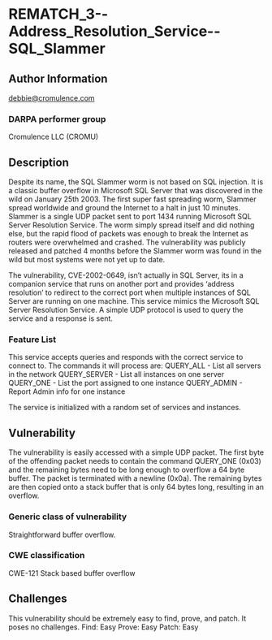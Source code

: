 # REMATCH_3--Address_Resolution_Service--SQL_Slammer

## Author Information

debbie@cromulence.com

### DARPA performer group
Cromulence LLC (CROMU)

## Description

Despite its name, the SQL Slammer worm is not based on SQL injection. It is a classic buffer overflow in Microsoft SQL Server that was discovered in the wild on January 25th 2003. The first super fast spreading worm, Slammer spread worldwide and ground the Internet to a halt in just 10 minutes. Slammer is a single UDP packet sent to port 1434 running Microsoft SQL Server Resolution Service. The worm simply spread itself and did nothing else, but the rapid flood of packets was enough to break the Internet as routers were overwhelmed and crashed. The vulnerability was publicly released and patched 4 months before the Slammer worm was found in the wild but most systems were not yet up to date.

The vulnerability, CVE-2002-0649, isn’t actually in SQL Server, its in a companion service that runs on another port and provides ‘address resolution’ to redirect to the correct port when multiple instances of SQL Server are running on one machine. This service mimics the Microsoft SQL Server Resolution Service. A simple UDP protocol is used to query the service and a response is sent. 

### Feature List
This service accepts queries and responds with the correct service to connect to. The commands it will process are: 
QUERY_ALL - List all servers in the network
QUERY_SERVER - List all instances on one server
QUERY_ONE - List the port assigned to one instance
QUERY_ADMIN - Report Admin info for one instance

The service is initialized with a random set of services and instances. 

## Vulnerability
The vulnerability is easily accessed with a simple UDP packet. The first byte of the offending packet needs to contain the command QUERY_ONE (0x03) and the remaining bytes need to be long enough to overflow a 64 byte buffer. The packet is terminated with a newline (0x0a). The remaining bytes are then copied onto a stack buffer that is only 64 bytes long, resulting in an overflow. 

### Generic class of vulnerability
Straightforward buffer overflow. 

### CWE classification
CWE-121 Stack based buffer overflow

## Challenges
This vulnerability should be extremely easy to find, prove, and patch. It poses no challenges. 
Find: Easy
Prove: Easy
Patch: Easy

